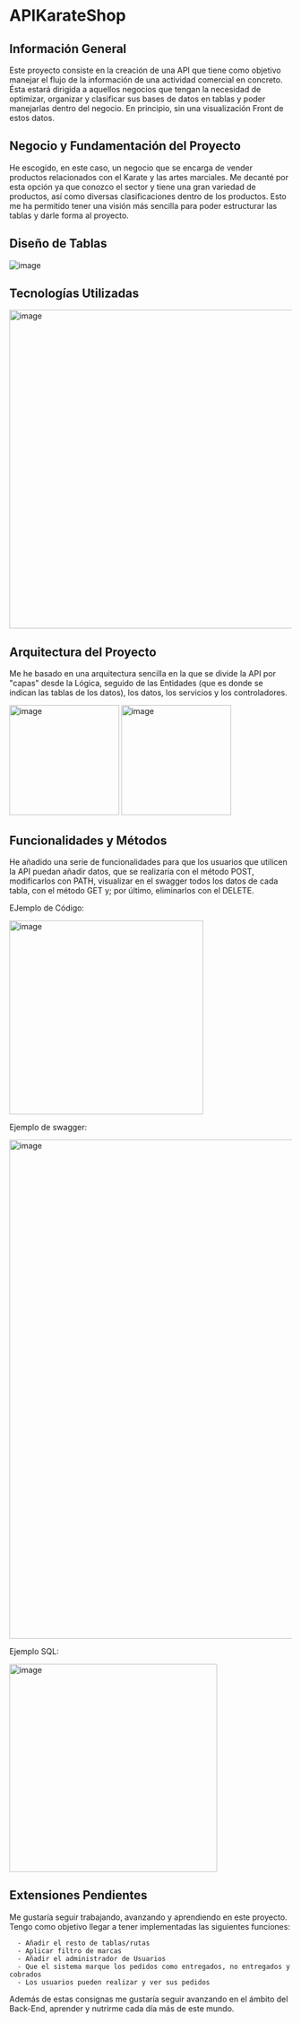 # APIKarateShop

 ## Información General
 
 Este proyecto consiste en la creación de una API que tiene como objetivo manejar el flujo de la información de una actividad comercial en concreto. Ésta estará dirigida a aquellos negocios que tengan la necesidad de optimizar, organizar y clasificar sus bases de datos en tablas y poder manejarlas dentro del negocio. En principio, sin una visualización Front de estos datos.  
 
 ## Negocio y Fundamentación del Proyecto
 
 He escogido, en este caso, un negocio que se encarga de vender productos relacionados con el Karate y las artes marciales. Me decanté por esta opción ya que conozco el sector y tiene una gran variedad de productos, así como diversas clasificaciones dentro de los productos. Esto me ha permitido tener una visión más sencilla para poder estructurar las tablas y darle forma al proyecto. 
 
 ## Diseño de Tablas
 ![image](https://user-images.githubusercontent.com/117834441/216579129-27a62114-f8be-4703-ad16-7f6c86bbb5be.png)

 ## Tecnologías Utilizadas 
 <img width="568" alt="image" src="https://user-images.githubusercontent.com/117834441/216579023-d5d178d3-f4c5-40fa-87b2-94d2f8527eac.png">
 
 ## Arquitectura del Proyecto
 
 Me he basado en una arquitectura sencilla en la que se divide la API por "capas" desde la Lógica, seguido de las Entidades (que es donde se indican las tablas de los datos), los datos, los servicios y los controladores. 
 
<img width="196" alt="image" src="https://user-images.githubusercontent.com/117834441/216579690-f9c19bdb-7db6-472b-8d8e-a9b2cd4da7be.png"> <img width="196" alt="image" src="https://user-images.githubusercontent.com/117834441/216579566-9b9e0f3a-41f0-48b9-b489-6231d4ce66e2.png">
 
 ## Funcionalidades y Métodos 
  
  He añadido una serie de funcionalidades para que los usuarios que utilicen la API puedan añadir datos, que se realizaría con el método POST, modificarlos con PATH, visualizar en el swagger todos los datos de cada tabla, con el método GET y; por último, eliminarlos con el DELETE. 
  
  EJemplo de Código: 
  
  <img width="346" alt="image" src="https://user-images.githubusercontent.com/117834441/216582557-d21caf29-043d-4cba-a677-64ef2793dae1.png">
  
  Ejemplo de swagger:
  
  <img width="890" alt="image" src="https://user-images.githubusercontent.com/117834441/216582759-413cda07-e387-4ec8-8f2e-d14eb4bd5d78.png">
  
  Ejemplo SQL:
  
  <img width="371" alt="image" src="https://user-images.githubusercontent.com/117834441/216582953-dee704f6-1d55-41c6-87d9-a788331ecc8f.png">
  
  ## Extensiones Pendientes
  
  Me gustaría seguir trabajando, avanzando y aprendiendo en este proyecto. Tengo como objetivo llegar a tener implementadas las siguientes funciones:
  
      - Añadir el resto de tablas/rutas
      - Aplicar filtro de marcas 
      - Añadir el administrador de Usuarios
      - Que el sistema marque los pedidos como entregados, no entregados y cobrados 
      - Los usuarios pueden realizar y ver sus pedidos
 
  Además de estas consignas me gustaría seguir avanzando en el ámbito del Back-End, aprender y nutrirme cada día más de este mundo. 
      
      
